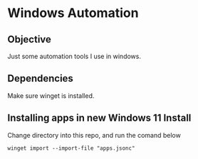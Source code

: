 # Windows Automation

## Objective
Just some automation tools I use in windows.

## Dependencies
Make sure winget is installed.

## Installing apps in new Windows 11 Install
Change directory into this repo, and run the comand below

```batch
winget import --import-file "apps.jsonc"
```